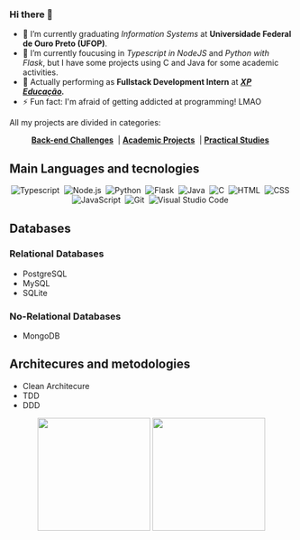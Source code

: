 ### Hi there 👋

- 🔭 I’m currently graduating *Information Systems* at **Universidade Federal de Ouro Preto (UFOP)**.
- 🌱 I’m currently foucusing in *Typescript in NodeJS* and *Python with Flask*, but I have some projects using C and Java for some academic activities.
- 👯 Actually performing as **Fullstack Development Intern** at ***[XP Educação](https://xpeducacao.com.br).***
- ⚡ Fun fact: I'm afraid of getting addicted at programming! LMAO

All my projects are divided in categories:

<div align="center">
  
  [**Back-end Challenges**](https://github.com/stars/gabriel-abn/lists/warning-back-end-challenges)&nbsp; |
  [**Academic Projects**](https://github.com/stars/gabriel-abn/lists/mortar-board-academic-projects)&nbsp; |
  [**Practical Studies**](https://github.com/stars/gabriel-abn/lists/books-practical-studies)&nbsp;

</div>

## Main Languages and tecnologies

<div align="center">
  
![Typescript](https://img.shields.io/badge/-Typescript-05122A?style=flat&logo=typescript)&nbsp;
![Node.js](https://img.shields.io/badge/-Node.js-05122A?style=flat&logo=node.js)&nbsp;
![Python](https://img.shields.io/badge/-Python-05122A?style=flat&logo=python)&nbsp;
![Flask](https://img.shields.io/badge/-Flask-05122A?style=flat&logo=flask&logoColor=092E20)&nbsp;
![Java](https://img.shields.io/badge/-Java-05122A?style=flat&logo=Java&logoColor=FFA518)&nbsp;
![C](https://img.shields.io/badge/-C-05122A?style=flat&logo=C&logoColor=A8B9CC)&nbsp;
![HTML](https://img.shields.io/badge/-HTML-05122A?style=flat&logo=HTML5)&nbsp;
![CSS](https://img.shields.io/badge/-CSS-05122A?style=flat&logo=CSS3&logoColor=1572B6)&nbsp;
![JavaScript](https://img.shields.io/badge/-JavaScript-05122A?style=flat&logo=javascript)&nbsp;
![Git](https://img.shields.io/badge/-Git-05122A?style=flat&logo=git)&nbsp;
![Visual Studio Code](https://img.shields.io/badge/-Visual%20Studio%20Code-05122A?style=flat&logo=visual-studio-code&logoColor=007ACC)&nbsp;

</div>

## Databases
### Relational Databases
- PostgreSQL
- MySQL
- SQLite

### No-Relational Databases
- MongoDB

## Architecures and metodologies
- Clean Architecure
- TDD
- DDD

<p align="center" width="100%" style="justify-content: center;">
  <img height="200em" src="https://github-readme-stats.vercel.app/api?username=gabriel-abn&show_icons=true&theme=omni&include_all_commits=true&count_private=true"/>
  <img height="200em" src="https://github-readme-stats.vercel.app/api/top-langs/?username=gabriel-abn&layout=compact&langs_count=6&theme=omni"/>
</p>



